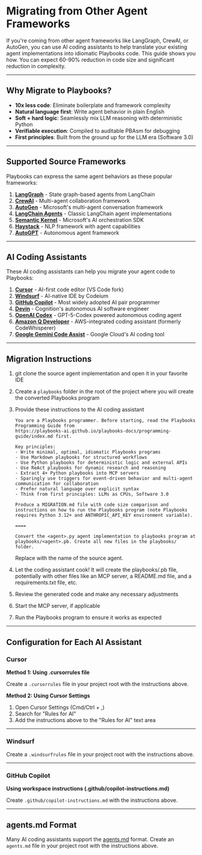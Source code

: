 # Migrating from Other Agent Frameworks

If you're coming from other agent frameworks like LangGraph, CrewAI, or AutoGen, you can use AI coding assistants to help translate your existing agent implementations into idiomatic Playbooks code. This guide shows you how. You can expect 60-90% reduction in code size and significant reduction in complexity.

---

## Why Migrate to Playbooks?

- **10x less code**: Eliminate boilerplate and framework complexity
- **Natural language first**: Write agent behavior in plain English
- **Soft + hard logic**: Seamlessly mix LLM reasoning with deterministic Python
- **Verifiable execution**: Compiled to auditable PBAsm for debugging
- **First principles**: Built from the ground up for the LLM era (Software 3.0)

---

## Supported Source Frameworks

Playbooks can express the same agent behaviors as these popular frameworks:

1. **[LangGraph](https://langchain-ai.github.io/langgraph/)** - State graph-based agents from LangChain
2. **[CrewAI](https://www.crewai.com/)** - Multi-agent collaboration framework
3. **[AutoGen](https://microsoft.github.io/autogen/)** - Microsoft's multi-agent conversation framework
4. **[LangChain Agents](https://python.langchain.com/docs/modules/agents/)** - Classic LangChain agent implementations
5. **[Semantic Kernel](https://learn.microsoft.com/en-us/semantic-kernel/)** - Microsoft's AI orchestration SDK
6. **[Haystack](https://haystack.deepset.ai/)** - NLP framework with agent capabilities
7. **[AutoGPT](https://github.com/Significant-Gravitas/AutoGPT)** - Autonomous agent framework

---

## AI Coding Assistants

These AI coding assistants can help you migrate your agent code to Playbooks:

1. **[Cursor](https://cursor.com/)** - AI-first code editor (VS Code fork)
2. **[Windsurf](https://codeium.com/windsurf)** - AI-native IDE by Codeium
3. **[GitHub Copilot](https://github.com/features/copilot)** - Most widely adopted AI pair programmer
4. **[Devin](https://devin.ai/)** - Cognition's autonomous AI software engineer
5. **[OpenAI Codex](https://openai.com/index/introducing-codex/)** - GPT-5-Codex powered autonomous coding agent
6. **[Amazon Q Developer](https://aws.amazon.com/q/developer/)** - AWS-integrated coding assistant (formerly CodeWhisperer)
7. **[Google Gemini Code Assist](https://cloud.google.com/gemini/docs/codeassist/overview)** - Google Cloud's AI coding tool

---

## Migration Instructions

1. git clone the source agent implementation and open it in your favorite IDE
2. Create a `playbooks` folder in the root of the project where you will create the converted Playbooks program
3. Provide these instructions to the AI coding assistant

    ```
    You are a Playbooks programmer. Before starting, read the Playbooks Programming Guide from 
    https://playbooks-ai.github.io/playbooks-docs/programming-guide/index.md first. 

    Key principles:
    - Write minimal, optimal, idiomatic Playbooks programs
    - Use Markdown playbooks for structured workflows
    - Use Python playbooks for deterministic logic and external APIs
    - Use ReAct playbooks for dynamic research and reasoning
    - Extract 4+ Python playbooks into MCP servers
    - Sparingly use triggers for event-driven behavior and multi-agent communication for collaboration
    - Prefer natural language over explicit syntax
    - Think from first principles: LLMs as CPUs, Software 3.0

    Produce a MIGRATION.md file with code size comparison and instructions on how to run the Playbooks program (note Playbooks requires Python 3.12+ and ANTHROPIC_API_KEY environment variable).

    ====

    Convert the <agent>.py agent implementation to playbooks program at playbooks/<agent>.pb. Create all new files in the playbooks/ folder.
    ```

    Replace <agent> with the name of the source agent.

4. Let the coding assistant cook! It will create the playbooks/<agent>.pb file, potentially with other files like an MCP server, a README.md file, and a requirements.txt file, etc.
5. Review the generated code and make any necessary adjustments
6. Start the MCP server, if applicable
7. Run the Playbooks program to ensure it works as expected
---

## Configuration for Each AI Assistant

### Cursor

**Method 1: Using .cursorrules file**

Create a `.cursorrules` file in your project root with the instructions above.

**Method 2: Using Cursor Settings**

1. Open Cursor Settings (Cmd/Ctrl + ,)
2. Search for "Rules for AI"
3. Add the instructions above to the "Rules for AI" text area

---

### Windsurf

Create a `.windsurfrules` file in your project root with the instructions above.


---

### GitHub Copilot

**Using workspace instructions (.github/copilot-instructions.md)**

Create `.github/copilot-instructions.md` with the instructions above.

---

## agents.md Format

Many AI coding assistants support the [agents.md](https://agents.md/) format. Create an `agents.md` file in your project root with the instructions above.
